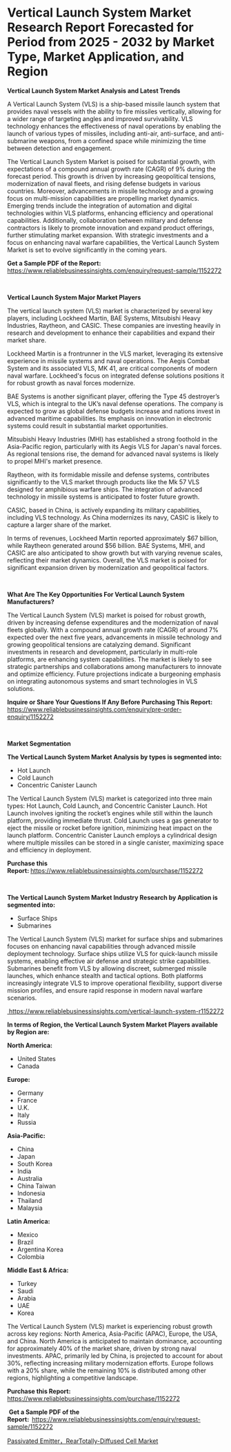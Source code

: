 <p><h1>Vertical Launch System Market Research Report Forecasted for Period from 2025 -  2032 by Market Type, Market Application, and Region</h1></p><p><strong>Vertical Launch System Market Analysis and Latest Trends</strong></p>
<p><p>A Vertical Launch System (VLS) is a ship-based missile launch system that provides naval vessels with the ability to fire missiles vertically, allowing for a wider range of targeting angles and improved survivability. VLS technology enhances the effectiveness of naval operations by enabling the launch of various types of missiles, including anti-air, anti-surface, and anti-submarine weapons, from a confined space while minimizing the time between detection and engagement.</p><p>The Vertical Launch System Market is poised for substantial growth, with expectations of a compound annual growth rate (CAGR) of 9% during the forecast period. This growth is driven by increasing geopolitical tensions, modernization of naval fleets, and rising defense budgets in various countries. Moreover, advancements in missile technology and a growing focus on multi-mission capabilities are propelling market dynamics. Emerging trends include the integration of automation and digital technologies within VLS platforms, enhancing efficiency and operational capabilities. Additionally, collaboration between military and defense contractors is likely to promote innovation and expand product offerings, further stimulating market expansion. With strategic investments and a focus on enhancing naval warfare capabilities, the Vertical Launch System Market is set to evolve significantly in the coming years.</p></p>
<p><strong>Get a Sample PDF of the Report:&nbsp;</strong> <a href="https://www.reliablebusinessinsights.com/enquiry/request-sample/1152272?utm_campaign=1847&utm_medium=2&utm_source=Github&utm_content=ia&utm_term=07012025&utm_id=vertical-launch-system">https://www.reliablebusinessinsights.com/enquiry/request-sample/1152272</a></p>
<p>&nbsp;</p>
<p><strong>Vertical Launch System Major Market Players</strong></p>
<p><p>The vertical launch system (VLS) market is characterized by several key players, including Lockheed Martin, BAE Systems, Mitsubishi Heavy Industries, Raytheon, and CASIC. These companies are investing heavily in research and development to enhance their capabilities and expand their market share.</p><p>Lockheed Martin is a frontrunner in the VLS market, leveraging its extensive experience in missile systems and naval operations. The Aegis Combat System and its associated VLS, MK 41, are critical components of modern naval warfare. Lockheed's focus on integrated defense solutions positions it for robust growth as naval forces modernize.</p><p>BAE Systems is another significant player, offering the Type 45 destroyer’s VLS, which is integral to the UK’s naval defense operations. The company is expected to grow as global defense budgets increase and nations invest in advanced maritime capabilities. Its emphasis on innovation in electronic systems could result in substantial market opportunities.</p><p>Mitsubishi Heavy Industries (MHI) has established a strong foothold in the Asia-Pacific region, particularly with its Aegis VLS for Japan's naval forces. As regional tensions rise, the demand for advanced naval systems is likely to propel MHI's market presence.</p><p>Raytheon, with its formidable missile and defense systems, contributes significantly to the VLS market through products like the Mk 57 VLS designed for amphibious warfare ships. The integration of advanced technology in missile systems is anticipated to foster future growth.</p><p>CASIC, based in China, is actively expanding its military capabilities, including VLS technology. As China modernizes its navy, CASIC is likely to capture a larger share of the market.</p><p>In terms of revenues, Lockheed Martin reported approximately $67 billion, while Raytheon generated around $56 billion. BAE Systems, MHI, and CASIC are also anticipated to show growth but with varying revenue scales, reflecting their market dynamics. Overall, the VLS market is poised for significant expansion driven by modernization and geopolitical factors.</p></p>
<p>&nbsp;</p>
<p><strong>What Are The Key Opportunities For Vertical Launch System Manufacturers?</strong></p>
<p><p>The Vertical Launch System (VLS) market is poised for robust growth, driven by increasing defense expenditures and the modernization of naval fleets globally. With a compound annual growth rate (CAGR) of around 7% expected over the next five years, advancements in missile technology and growing geopolitical tensions are catalyzing demand. Significant investments in research and development, particularly in multi-role platforms, are enhancing system capabilities. The market is likely to see strategic partnerships and collaborations among manufacturers to innovate and optimize efficiency. Future projections indicate a burgeoning emphasis on integrating autonomous systems and smart technologies in VLS solutions.</p></p>
<p><strong>Inquire or Share Your Questions If Any Before Purchasing This Report:</strong> <a href="https://www.reliablebusinessinsights.com/enquiry/pre-order-enquiry/1152272?utm_campaign=1847&utm_medium=2&utm_source=Github&utm_content=ia&utm_term=07012025&utm_id=vertical-launch-system">https://www.reliablebusinessinsights.com/enquiry/pre-order-enquiry/1152272</a></p>
<p>&nbsp;</p>
<p><strong>Market Segmentation</strong></p>
<p><strong>The Vertical Launch System Market Analysis by types is segmented into:</strong></p>
<p><ul><li>Hot Launch</li><li>Cold Launch</li><li>Concentric Canister Launch</li></ul></p>
<p><p>The Vertical Launch System (VLS) market is categorized into three main types: Hot Launch, Cold Launch, and Concentric Canister Launch. Hot Launch involves igniting the rocket’s engines while still within the launch platform, providing immediate thrust. Cold Launch uses a gas generator to eject the missile or rocket before ignition, minimizing heat impact on the launch platform. Concentric Canister Launch employs a cylindrical design where multiple missiles can be stored in a single canister, maximizing space and efficiency in deployment.</p></p>
<p><strong>Purchase this Report:&nbsp;</strong><a href="https://www.reliablebusinessinsights.com/purchase/1152272?utm_campaign=1847&utm_medium=2&utm_source=Github&utm_content=ia&utm_term=07012025&utm_id=vertical-launch-system">https://www.reliablebusinessinsights.com/purchase/1152272</a></p>
<p>&nbsp;</p>
<p><strong>The Vertical Launch System Market Industry Research by Application is segmented into:</strong></p>
<p><ul><li>Surface Ships</li><li>Submarines</li></ul></p>
<p><p>The Vertical Launch System (VLS) market for surface ships and submarines focuses on enhancing naval capabilities through advanced missile deployment technology. Surface ships utilize VLS for quick-launch missile systems, enabling effective air defense and strategic strike capabilities. Submarines benefit from VLS by allowing discreet, submerged missile launches, which enhance stealth and tactical options. Both platforms increasingly integrate VLS to improve operational flexibility, support diverse mission profiles, and ensure rapid response in modern naval warfare scenarios.</p></p>
<p><a href="https://www.reliablebusinessinsights.com/vertical-launch-system-r1152272?utm_campaign=1847&utm_medium=2&utm_source=Github&utm_content=ia&utm_term=07012025&utm_id=vertical-launch-system">&nbsp;https://www.reliablebusinessinsights.com/vertical-launch-system-r1152272</a></p>
<p><strong>In terms of Region, the Vertical Launch System Market Players available by Region are:</strong></p>
<p>
    <p> <strong> North America: </strong>
        <ul>
            <li>United States</li>
            <li>Canada</li>
        </ul>
        </p> 
    <p> <strong> Europe: </strong>
        <ul>
            <li>Germany</li>
            <li>France</li>
            <li>U.K.</li>
            <li>Italy</li>
            <li>Russia</li>
        </ul>
        </p> 
    <p> <strong> Asia-Pacific: </strong>
        <ul>
            <li>China</li>
            <li>Japan</li>
            <li>South Korea</li>
            <li>India</li>
            <li>Australia</li>
            <li>China Taiwan</li>
            <li>Indonesia</li>
            <li>Thailand</li>
            <li>Malaysia</li>
        </ul>
        </p> 
    <p> <strong> Latin America: </strong>
        <ul>
            <li>Mexico</li>
            <li>Brazil</li>
            <li>Argentina Korea</li>
            <li>Colombia</li>
        </ul>
        </p> 
    <p> <strong> Middle East & Africa: </strong>
        <ul>
            <li>Turkey</li>
            <li>Saudi</li>
            <li>Arabia</li>
            <li>UAE</li>
            <li>Korea</li>
        </ul>
    </p>
    </p>
<p><p>The Vertical Launch System (VLS) market is experiencing robust growth across key regions: North America, Asia-Pacific (APAC), Europe, the USA, and China. North America is anticipated to maintain dominance, accounting for approximately 40% of the market share, driven by strong naval investments. APAC, primarily led by China, is projected to account for about 30%, reflecting increasing military modernization efforts. Europe follows with a 20% share, while the remaining 10% is distributed among other regions, highlighting a competitive landscape.</p></p>
<p><strong>Purchase this Report: </strong><a href="https://www.reliablebusinessinsights.com/purchase/1152272?utm_campaign=1847&utm_medium=2&utm_source=Github&utm_content=ia&utm_term=07012025&utm_id=vertical-launch-system">https://www.reliablebusinessinsights.com/purchase/1152272</a></p>
<p>&nbsp;<strong>Get a Sample PDF of the Report:&nbsp;&nbsp;</strong><a href="https://www.reliablebusinessinsights.com/enquiry/request-sample/1152272?utm_campaign=1847&utm_medium=2&utm_source=Github&utm_content=ia&utm_term=07012025&utm_id=vertical-launch-system">https://www.reliablebusinessinsights.com/enquiry/request-sample/1152272</a></p>
<p><strong></strong></p>
<p><p><a href="https://github.com/toldenargelia86/Market-Research-Report-List-1/blob/main/passivated-emitterreartotally-diffused-cell-market.md?utm_campaign=1847&utm_medium=2&utm_source=Github&utm_content=ia&utm_term=07012025&utm_id=vertical-launch-system">Passivated Emitter，RearTotally-Diffused Cell Market</a></p></p>